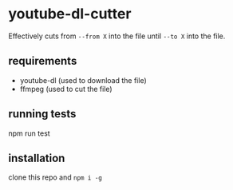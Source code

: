 # youtube-dl-cutter

Effectively cuts from `--from X` into the file until `--to X` into the file.

## requirements
  * youtube-dl (used to download the file)
  * ffmpeg (used to cut the file)

## running tests
  npm run test

## installation

clone this repo and `npm i -g`
